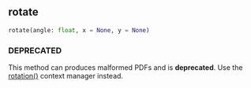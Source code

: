 ## rotate ##

```python
rotate(angle: float, x = None, y = None)
```

### DEPRECATED ###

This method can produces malformed PDFs and is **deprecated**.
Use the [rotation()](rotation.md) context manager instead.
